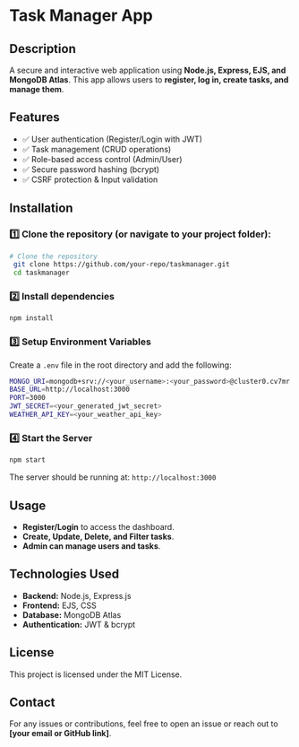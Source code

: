 # Task Manager App

## Description

A secure and interactive web application using **Node.js, Express, EJS, and MongoDB Atlas**. This app allows users to **register, log in, create tasks, and manage them**.

## Features

- ✅ User authentication (Register/Login with JWT)
- ✅ Task management (CRUD operations)
- ✅ Role-based access control (Admin/User)
- ✅ Secure password hashing (bcrypt)
- ✅ CSRF protection & Input validation

## Installation

### 1️⃣ Clone the repository (or navigate to your project folder):

```sh
# Clone the repository
 git clone https://github.com/your-repo/taskmanager.git
 cd taskmanager
```

### 2️⃣ Install dependencies

```sh
npm install
```

### 3️⃣ Setup Environment Variables

Create a `.env` file in the root directory and add the following:

```sh
MONGO_URI=mongodb+srv://<your_username>:<your_password>@cluster0.cv7mr.mongodb.net/?retryWrites=true&w=majority&appName=Cluster0
BASE_URL=http://localhost:3000
PORT=3000
JWT_SECRET=<your_generated_jwt_secret>
WEATHER_API_KEY=<your_weather_api_key>
```

### 4️⃣ Start the Server

```sh
npm start
```

The server should be running at: `http://localhost:3000`

## Usage

- **Register/Login** to access the dashboard.
- **Create, Update, Delete, and Filter tasks**.
- **Admin can manage users and tasks**.

## Technologies Used

- **Backend:** Node.js, Express.js
- **Frontend:** EJS, CSS
- **Database:** MongoDB Atlas
- **Authentication:** JWT & bcrypt

## License

This project is licensed under the MIT License.

## Contact

For any issues or contributions, feel free to open an issue or reach out to **[your email or GitHub link]**.

